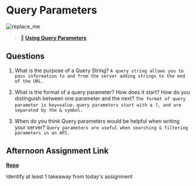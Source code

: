 # Query Parameters

![replace_me](https://codeworks.blob.core.windows.net/public/assets/img/illustrations/placeholder.svg)

> **📖 [Using Query Parameters](https://codeworksacademy.com/fs-student-guide/resources/wk5/01-Query-Parameters)**

## Questions

1. What is the purpose of a Query String? ```A query string allows you to pass information to and from the server adding strings to the end of the URL.```

2. What is the format of a query parameter? How does it start? How do you distinguish between one parameter and the next? ```The format of query parameter is key=value.``` ```query parameters start with a ?, and are separated by the & symbol.```

3. When do you think Query parameters would be helpful when writing your server? ```Query parameters are useful when searching & filtering parameters in an API.```

## Afternoon Assignment Link

**[Repo](https://github.com/krevan88/BurgerShack)**

Identify at least 1 takeaway from today's assignment
